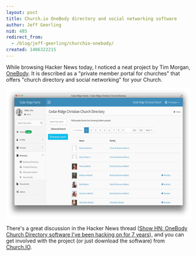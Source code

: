 ```yaml
---
layout: post
title: Church.io OneBody directory and social networking software
author: Jeff Geerling
nid: 485
redirect_from:
  - /blog/jeff-geerling/churchio-onebody/
created: 1406322215
---
```

While browsing Hacker News today, I noticed a neat project by Tim Morgan, <a href="https://github.com/churchio/onebody">OneBody</a>. It is described as a "private member portal for churches" that offers "church directory and social networking" for your Church.

<p style="text-align: center;"><a href="http://church.io/"><img src="/sites/opensourcecatholic.com/files/user-uploads/other/church-io-directory.png" width="600" height="356" alt="Church.IO Directory Screenshot"  /></a></p>

There's a great discussion in the Hacker News thread (<a href="https://news.ycombinator.com/item?id=8085213">Show HN: OneBody Church Directory software I've been hacking on for 7 years</a>), and you can get involved with the project (or just download the software) from <a href="http://church.io/">Church.IO</a>.
